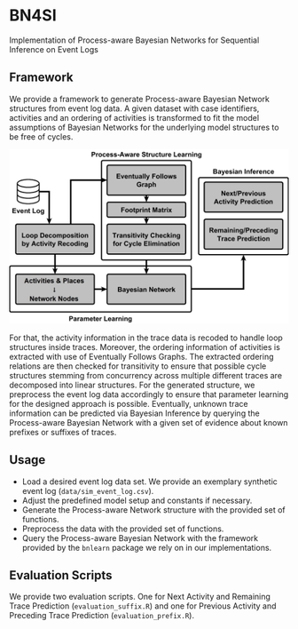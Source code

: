 # BN4SI
Implementation of Process-aware Bayesian Networks for Sequential Inference on Event Logs

## Framework
We provide a framework to generate Process-aware Bayesian Network structures from event log data. A given dataset with case identifiers, activities and an ordering of activities is transformed to fit the model assumptions of Bayesian Networks for the underlying model structures to be free of cycles.

<center><img src="./res/framework.png" width="600"></center>

For that, the activity information in the trace data is recoded to handle loop structures inside traces. Moreover, the ordering information of activities is extracted with use of Eventually Follows Graphs. The extracted ordering relations are then checked for transitivity to ensure that possible cycle structures stemming from concurrency across multiple different traces are decomposed into linear structures. For the generated structure, we preprocess the event log data accordingly to ensure that parameter learning for the designed approach is possible. Eventually, unknown trace information can be predicted via Bayesian Inference by querying the Process-aware Bayesian Network with a given set of evidence about known prefixes or suffixes of traces.

## Usage
- Load a desired event log data set. We provide an exemplary synthetic event log (`data/sim_event_log.csv`).
- Adjust the predefined model setup and constants if necessary.
- Generate the Process-aware Network structure with the provided set of functions.
- Preprocess the data with the provided set of functions.
- Query the Process-aware Bayesian Network with the framework provided by the `bnlearn` package we rely on in our implementations.

## Evaluation Scripts
We provide two evaluation scripts. One for Next Activity and Remaining Trace Prediction (`evaluation_suffix.R`) and one for Previous Activity and Preceding Trace Prediction (`evaluation_prefix.R`).
